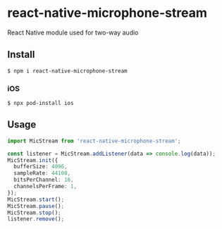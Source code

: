 # react-native-microphone-stream
React Native module used for two-way audio

## Install
```
$ npm i react-native-microphone-stream
```

### iOS
```
$ npx pod-install ios
```

## Usage
```typescript
import MicStream from 'react-native-microphone-stream';

const listener = MicStream.addListener(data => console.log(data));
MicStream.init({
  bufferSize: 4096,
  sampleRate: 44100,
  bitsPerChannel: 16,
  channelsPerFrame: 1,
});
MicStream.start();
MicStream.pause();
MicStream.stop();
listener.remove();
```
